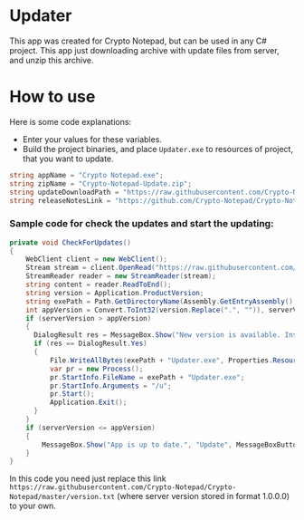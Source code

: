 # Updater
This app was created for Crypto Notepad, but can be used in any C# project. This app just downloading archive with update files from server, and unzip this archive.

# How to use
Here is some code explanations:
* Enter your values for these variables.
* Build the project binaries, and place `Updater.exe` to resources of project, that you want to update.

```csharp
string appName = "Crypto Notepad.exe";
string zipName = "Crypto-Notepad-Update.zip";
string updateDownloadPath = "https://raw.githubusercontent.com/Crypto-Notepad/Crypto-Notepad/master/Crypto-Notepad-Update.zip";
string releaseNotesLink = "https://github.com/Crypto-Notepad/Crypto-Notepad/wiki/Release-Notes";
```

### Sample code for check the updates and start the updating:

```csharp
private void CheckForUpdates()
{
    WebClient client = new WebClient();
    Stream stream = client.OpenRead("https://raw.githubusercontent.com/Crypto-Notepad/Crypto-Notepad/master/version.txt");
    StreamReader reader = new StreamReader(stream);
    string content = reader.ReadToEnd();
    string version = Application.ProductVersion;
    string exePath = Path.GetDirectoryName(Assembly.GetEntryAssembly().Location) + @"\";
    int appVersion = Convert.ToInt32(version.Replace(".", "")), serverVersion = Convert.ToInt32(content.Replace(".", ""));
    if (serverVersion > appVersion)
    {
      DialogResult res = MessageBox.Show("New version is available. Install it now?", "Update", MessageBoxButtons.YesNo, MessageBoxIcon.Information);
      if (res == DialogResult.Yes)
      {
          File.WriteAllBytes(exePath + "Updater.exe", Properties.Resources.Updater);
          var pr = new Process();
          pr.StartInfo.FileName = exePath + "Updater.exe";
          pr.StartInfo.Arguments = "/u";
          pr.Start();
          Application.Exit();
      }          
    }
    if (serverVersion <= appVersion)
    {        
        MessageBox.Show("App is up to date.", "Update", MessageBoxButtons.OK, MessageBoxIcon.Information);
    }
}      
```
In this code you need just replace this link `https://raw.githubusercontent.com/Crypto-Notepad/Crypto-Notepad/master/version.txt` (where server version stored in format 1.0.0.0) to your own.
